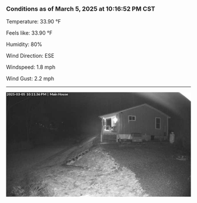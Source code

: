 ### Conditions as of March 5, 2025 at 10:16:52 PM CST 

Temperature: 33.90 &deg;F

Feels like: 33.90 &deg;F

Humidity: 80%

Wind Direction: ESE

Windspeed: 1.8 mph

Wind Gust: 2.2 mph

---

<img src="./images/latest.jpeg"/>

